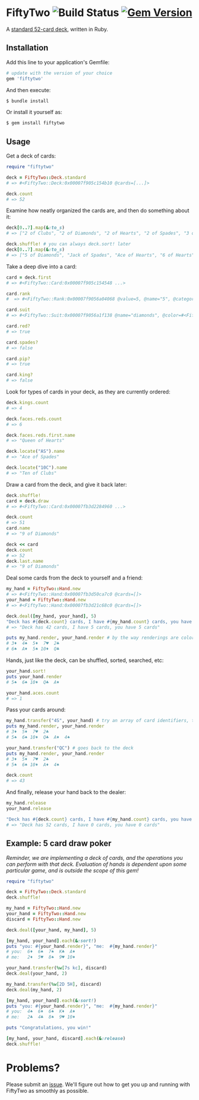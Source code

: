 # FiftyTwo ![Build Status](https://github.com/kevinstuffandthings/fiftytwo/actions/workflows/ruby.yml/badge.svg) [![Gem Version](https://badge.fury.io/rb/fiftytwo.svg)](https://badge.fury.io/rb/fiftytwo)

A [standard 52-card deck](https://en.wikipedia.org/wiki/Standard_52-card_deck), written in Ruby.

## Installation
Add this line to your application's Gemfile:

```ruby
# update with the version of your choice
gem 'fiftytwo'
```

And then execute:

```bash
$ bundle install
```

Or install it yourself as:

```bash
$ gem install fiftytwo
```

## Usage
Get a deck of cards:
```ruby
require "fiftytwo"

deck = FiftyTwo::Deck.standard
# => #<FiftyTwo::Deck:0x00007f905c154b10 @cards=[...]>

deck.count
# => 52
```

Examine how neatly organized the cards are, and then do something about it:
```ruby
deck[0..7].map(&:to_s)
# => ["2 of Clubs", "2 of Diamonds", "2 of Hearts", "2 of Spades", "3 of Clubs", "3 of Diamonds", "3 of Hearts", "3 of Spades"]

deck.shuffle! # you can always deck.sort! later
deck[0..7].map(&:to_s)
# => ["5 of Diamonds", "Jack of Spades", "Ace of Hearts", "6 of Hearts", "9 of Hearts", "2 of Diamonds", "3 of Spades", "7 of Spades"]
```

Take a deep dive into a card:
```ruby
card = deck.first
# => #<FiftyTwo::Card:0x00007f905c154548 ...>

card.rank
#  => #<FiftyTwo::Rank:0x00007f9056a04068 @value=5, @name="5", @category=:pip>

card.suit
# => #<FiftyTwo::Suit:0x00007f9056a1f138 @name="diamonds", @color=#<FiftyTwo::Suit::Color:0x00007f9056a1f638 @name="red", @rgb="ff0000">, @symbol="♦">

card.red?
# => true

card.spades?
# => false

card.pip?
# => true

card.king?
# => false
```

Look for types of cards in your deck, as they are currently ordered:
```ruby
deck.kings.count
# => 4

deck.faces.reds.count
# => 6

deck.faces.reds.first.name
# => "Queen of Hearts"

deck.locate("AS").name
# => "Ace of Spades"

deck.locate("10C").name
# => "Ten of Clubs"
```

Draw a card from the deck, and give it back later:
```ruby
deck.shuffle!
card = deck.draw
# => #<FiftyTwo::Card:0x00007fb3d2284960 ...>

deck.count
# => 51
card.name
# => "9 of Diamonds"

deck << card
deck.count
# => 52
deck.last.name
# => "9 of Diamonds"
```

Deal some cards from the deck to yourself and a friend:
```ruby
my_hand = FiftyTwo::Hand.new
# => #<FiftyTwo::Hand:0x00007fb3d50ca7c0 @cards=[]>
your_hand = FiftyTwo::Hand.new
# => #<FiftyTwo::Hand:0x00007fb3d21c68c0 @cards=[]>

deck.deal([my_hand, your_hand], 5)
"Deck has #{deck.count} cards, I have #{my_hand.count} cards, you have #{your_hand.count} cards"
# => "Deck has 42 cards, I have 5 cards, you have 5 cards"

puts my_hand.render, your_hand.render # by the way renderings are colored red/black in your terminal, just like the suit!
# 3♦  4♠  5♦  7♥  2♣
# 6♠  A♦  5♠ 10♦  Q♣
```

Hands, just like the deck, can be shuffled, sorted, searched, etc:
```ruby
your_hand.sort!
puts your_hand.render
# 5♠  6♠ 10♦  Q♣  A♦

your_hand.aces.count
# => 1
```

Pass your cards around:
```ruby
my_hand.transfer("4S", your_hand) # try an array of card identifiers, too!
puts my_hand.render, your_hand.render
# 3♦  5♦  7♥  2♣
# 5♠  6♠ 10♦  Q♣  A♦  4♠

your_hand.transfer("QC") # goes back to the deck
puts my_hand.render, your_hand.render
# 3♦  5♦  7♥  2♣
# 5♠  6♠ 10♦  A♦  4♠

deck.count
# => 43
```

And finally, release your hand back to the dealer:
```ruby
my_hand.release
your_hand.release

"Deck has #{deck.count} cards, I have #{my_hand.count} cards, you have #{your_hand.count} cards"
# => "Deck has 52 cards, I have 0 cards, you have 0 cards"
```

## Example: 5 card draw poker
_Reminder, we are implementing a deck of cards, and the operations you can perform with that deck. Evaluation of hands is dependent upon some
particular game, and is outside the scope of this gem!_

```ruby
require "fiftytwo"

deck = FiftyTwo::Deck.standard
deck.shuffle!

my_hand = FiftyTwo::Hand.new
your_hand = FiftyTwo::Hand.new
discard = FiftyTwo::Hand.new

deck.deal([your_hand, my_hand], 5)

[my_hand, your_hand].each(&:sort!)
puts "you: #{your_hand.render}", "me:  #{my_hand.render}"
# you:  6♦  6♠  7♠  K♣  A♦
# me:   2♦  5♥  8♠  9♥ 10♦

your_hand.transfer(%w[7s kc], discard)
deck.deal(your_hand, 2)

my_hand.transfer(%w[2D 5H], discard)
deck.deal(my_hand, 2)

[my_hand, your_hand].each(&:sort!)
puts "you: #{your_hand.render}", "me:  #{my_hand.render}"
# you:  4♠  6♦  6♠  K♦  A♦
# me:   2♣  4♣  8♠  9♥ 10♦

puts "Congratulations, you win!"

[my_hand, your_hand, discard].each(&:release)
deck.shuffle!
```

# Problems?
Please submit an [issue](https://github.com/kevinstuffandthings/fiftytwo/issues).
We'll figure out how to get you up and running with FiftyTwo as smoothly as possible.
